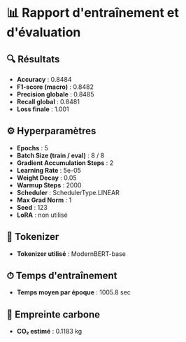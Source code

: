 
# 📊 Rapport d'entraînement et d'évaluation

## 🔍 **Résultats**
- **Accuracy** : 0.8484
- **F1-score (macro)** : 0.8482
- **Precision globale** : 0.8485
- **Recall global** : 0.8481
- **Loss finale** : 1.001

## ⚙️ **Hyperparamètres**
- **Epochs** : 5
- **Batch Size (train / eval)** : 8 / 8
- **Gradient Accumulation Steps** : 2
- **Learning Rate** : 5e-05
- **Weight Decay** : 0.05
- **Warmup Steps** : 2000
- **Scheduler** : SchedulerType.LINEAR
- **Max Grad Norm** : 1
- **Seed** : 123
- **LoRA** : non utilisé

## 🧠 **Tokenizer**
- **Tokenizer utilisé** : ModernBERT-base

## ⏱ **Temps d'entraînement**
- **Temps moyen par époque** : 1005.8 sec

## 🌱 **Empreinte carbone**
- **CO₂ estimé** : 0.1183 kg

